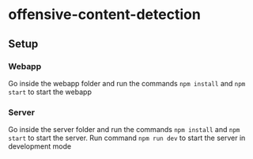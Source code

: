 # offensive-content-detection
## Setup
### Webapp
Go inside the webapp folder and run the commands `npm install` and `npm start` to start the webapp

### Server
Go inside the server folder and run the commands `npm install` and `npm start` to start the server. Run command `npm run dev` to start the server in development mode
